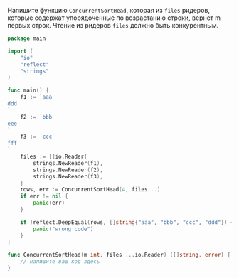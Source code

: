 Напишите функцию `ConcurrentSortHead`, которая из `files` ридеров, которые содержат упорядоченные по возрастанию строки, вернет m первых строк. Чтение из ридеров `files` должно быть конкурентным.


```go
package main

import (
	"io"
	"reflect"
	"strings"
)

func main() {
	f1 := `aaa
ddd
`
	f2 := `bbb
eee
`
	f3 := `ccc
fff
`
	files := []io.Reader{
		strings.NewReader(f1),
		strings.NewReader(f2),
		strings.NewReader(f3),
	}
	rows, err := ConcurrentSortHead(4, files...)
	if err != nil {
		panic(err)
	}

	if !reflect.DeepEqual(rows, []string{"aaa", "bbb", "ccc", "ddd"}) {
		panic("wrong code")
	}
}

func ConcurrentSortHead(m int, files ...io.Reader) ([]string, error) {
	// напишите ваш код здесь
}
```
